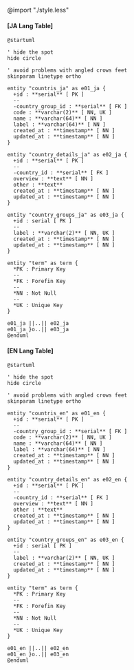 @import "./style.less"

<!---
To use the UML,  you need to
- Java(https://java.com/ja/)
- Graphviz(http://www.graphviz.org/download/)
- Vscode-Plantuml(https://github.com/qjebbs/vscode-plantuml)
- Markdown Preview Enhanced(https://shd101wyy.github.io/markdown-preview-enhanced/#/)
In order to use UML,  you need to install

HTML created with Markdown Preview Enhanced can be converted to JSX at this site.
(https://transform.tools/html-to-jsx)
-->

#### [**JA Lang Table**]
```plantuml
@startuml

' hide the spot
hide circle

' avoid problems with angled crows feet
skinparam linetype ortho

entity "countris_ja" as e01_ja {
  +id : **serial** [ PK ]
  --
  -country_group_id : **serial** [ FK ]
  code : **varchar(2)** [ NN, UK ]
  name : **varchar(64)** [ NN ]
  label : **varchar(64)** [ NN ]
  created_at : **timestamp** [ NN ]
  updated_at : **timestamp** [ NN ]
}

entity "country_details_ja" as e02_ja {
  +id : **serial** [ PK ]
  --
  -country_id : **serial** [ FK ]
  overview : **text** [ NN ]
  other : **text**
  created_at : **timestamp** [ NN ]
  updated_at : **timestamp** [ NN ]
}

entity "country_groups_ja" as e03_ja {
  +id : serial [ PK ]
  --
  label : **varchar(2)** [ NN, UK ]
  created_at : **timestamp** [ NN ]
  updated_at : **timestamp** [ NN ]
}

entity "term" as term {
  *PK : Primary Key
  --
  *FK : Forefin Key
  --
  *NN : Not Null
  --
  *UK : Unique Key
}

e01_ja ||..|| e02_ja
e01_ja }o..|| e03_ja
@enduml
```

#### [**EN Lang Table**]
```plantuml
@startuml

' hide the spot
hide circle

' avoid problems with angled crows feet
skinparam linetype ortho

entity "countris_en" as e01_en {
  +id : **serial** [ PK ]
  --
  -country_group_id : **serial** [ FK ]
  code : **varchar(2)** [ NN, UK ]
  name : **varchar(64)** [ NN ]
  label : **varchar(64)** [ NN ]
  created_at : **timestamp** [ NN ]
  updated_at : **timestamp** [ NN ]
}

entity "country_details_en" as e02_en {
  +id : **serial** [ PK ]
  --
  -country_id : **serial** [ FK ]
  overview : **text** [ NN ]
  other : **text**
  created_at : **timestamp** [ NN ]
  updated_at : **timestamp** [ NN ]
}

entity "country_groups_en" as e03_en {
  +id : serial [ PK ]
  --
  label : **varchar(2)** [ NN, UK ]
  created_at : **timestamp** [ NN ]
  updated_at : **timestamp** [ NN ]
}

entity "term" as term {
  *PK : Primary Key
  --
  *FK : Forefin Key
  --
  *NN : Not Null
  --
  *UK : Unique Key
}

e01_en ||..|| e02_en
e01_en }o..|| e03_en
@enduml
```